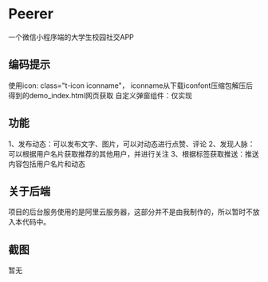 # Peerer
一个微信小程序端的大学生校园社交APP

## 编码提示
使用icon: class="t-icon iconname"， iconname从下载iconfont压缩包解压后得到的demo_index.html网页获取
自定义弹窗组件：仅实现

## 功能
1、发布动态：可以发布文字、图片，可以对动态进行点赞、评论
2、发现人脉：可以根据用户名片获取推荐的其他用户，并进行关注
3、根据标签获取推送：推送内容包括用户名片和动态

## 关于后端
项目的后台服务使用的是阿里云服务器，这部分并不是由我制作的，所以暂时不放入本代码中。

## 截图
暂无